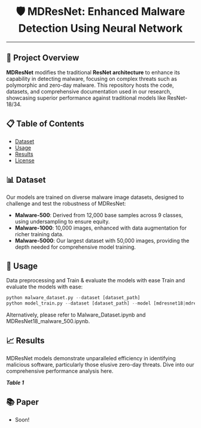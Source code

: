 <div align="center">

# 🛡️ MDResNet: Enhanced Malware Detection Using Neural Network

</div>

---

## 📑 Project Overview

**MDResNet** modifies the traditional **ResNet architecture** to enhance its capability in detecting malware, focusing on complex threats such as polymorphic and zero-day malware. This repository hosts the code, datasets, and comprehensive documentation used in our research, showcasing superior performance against traditional models like ResNet-18/34.

## 📋 Table of Contents

- [Dataset](#Dataset)
- [Usage](#Usage)
- [Results](#Results)
- [License](#License)

## 📊 Dataset

Our models are trained on diverse malware image datasets, designed to challenge and test the robustness of MDResNet:

- **Malware-500**: Derived from 12,000 base samples across 9 classes, using undersampling to ensure equity.
- **Malware-1000**: 10,000 images, enhanced with data augmentation for richer training data.
- **Malware-5000**: Our largest dataset with 50,000 images, providing the depth needed for comprehensive model training.

## 🚀 Usage
Data preprocessing and Train & evaluate the models with ease 
Train and evaluate the models with ease:
```python
python malware_dataset.py --dataset [dataset_path]
python model_train.py --dataset [dataset_path] --model [mdresnet18|mdresnet34|mdensedresnet18|mdensedresnet34]
```
Alternatively, please refer to Malware_Dataset.ipynb and MDResNet18_malware_500.ipynb.

## 📈 Results

MDResNet models demonstrate unparalleled efficiency in identifying malicious software, particularly those elusive zero-day threats. Dive into our comprehensive performance analysis here.

***Table 1***

## 📚 Paper

- Soon!
